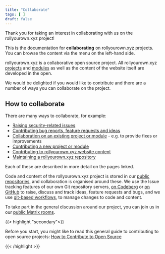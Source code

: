 ```yaml
---
title: "Collaborate"
tags: [ ]
draft: false
---
```

<!-- SPDX-FileCopyrightText: 2022 Wilfred Nicoll <xyzroller@rollyourown.xyz> -->
<!-- SPDX-License-Identifier: CC-BY-SA-4.0 -->

Thank you for taking an interest in collaborating with us on the rollyourown.xyz project!

This is the documentation for **collaborating** on rollyourown.xyz projects. You can browse the content via the menu on the left-hand side.

<!--more-->

rollyourown.xyz is a collaborative open source project. All rollyourown.xyz [projects](/rollyourown/projects/) and [modules](/rollyourown/project_modules/) as well as the content of the website itself are developed in the open.

We would be delighted if you would like to contribute and there are a number of ways you can collaborate on the project.

## How to collaborate

There are many ways to collaborate, for example:

- [Raising security-related issues](/collaborate/security_vulnerabilities/)
- [Contributing bug reports, feature requests and ideas](/collaborate/bug_reports_feature_requests_ideas/)
- [Collaboration on an existing project or module](/collaborate/existing_projects_and_modules/) - e.g. to provide fixes or improvements
- [Contributing a new project or module](/collaborate/new_projects_and_modules/)
- [Contributing to rollyourown.xyz website content](/collaborate/website_content/)
- [Maintaining a rollyourown.xyz repository](/collaborate/working_with_git/what_is_git/#project-maintainer)

Each of these are described in more detail on the pages linked.

Code and content of the rollyourown.xyz project is stored in our [public repositories](/collaborate/repositories/), and collaboration is organised around these. We use the Issue tracking features of our own Git repository servers, [on Codeberg](https://codeberg.org/rollyourown-xyz) or [on GitHub](https://github.com/rollyourown-xyz) to raise, discuss and track ideas, feature requests and bugs, and we use [git-based workflows](/collaborate/working_with_git/), to manage changes to code and content.

To take part in the general discussion around our project, you can join us in our [public Matrix rooms](/about/public_matrix_rooms).

{{< highlight "secondary">}}

Before you start, you might like to read this general guide to contributing to open source projects: [How to Contribute to Open Source](https://opensource.guide/how-to-contribute/)

{{< /highlight >}}
